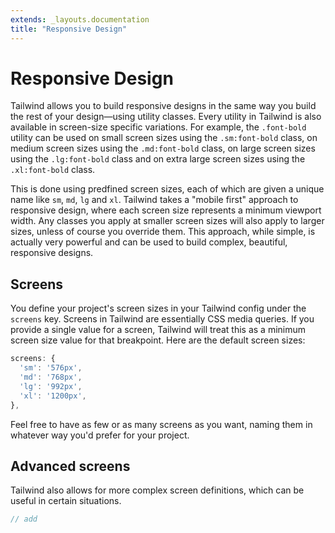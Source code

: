 ```yaml
---
extends: _layouts.documentation
title: "Responsive Design"
---
```


# Responsive Design

Tailwind allows you to build responsive designs in the same way you build the rest of your design&mdash;using utility classes. Every utility in Tailwind is also available in screen-size specific variations. For example, the `.font-bold` utility can be used on small screen sizes using the `.sm:font-bold` class, on medium screen sizes using the `.md:font-bold` class, on large screen sizes using the `.lg:font-bold` class and on extra large screen sizes using the `.xl:font-bold` class.

This is done using predfined screen sizes, each of which are given a unique name like `sm`, `md`, `lg` and `xl`. Tailwind takes a "mobile first" approach to responsive design, where each screen size represents a minimum viewport width. Any classes you apply at smaller screen sizes will also apply to larger sizes, unless of course you override them. This approach, while simple, is actually very powerful and can be used to build complex, beautiful, responsive designs.

## Screens

You define your project's screen sizes in your Tailwind config under the `screens` key. Screens in Tailwind are essentially CSS media queries. If you provide a single value for a screen, Tailwind will treat this as a minimum screen size value for that breakpoint. Here are the default screen sizes:

```js
screens: {
  'sm': '576px',
  'md': '768px',
  'lg': '992px',
  'xl': '1200px',
},
```

Feel free to have as few or as many screens as you want, naming them in whatever way you'd prefer for your project.

## Advanced screens

Tailwind also allows for more complex screen definitions, which can be useful in certain situations.

```js
// add
```
